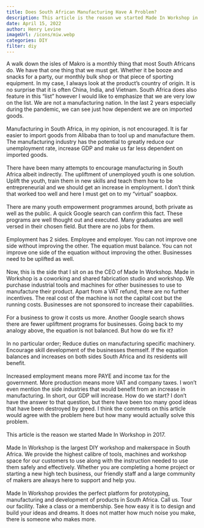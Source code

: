 ```yaml
---
title: Does South African Manufacturing Have A Problem?
description: This article is the reason we started Made In Workshop in 2017.
date: April 15, 2022
author: Henry Levine
imageUrl: /icons/miw.webp
categories: DIY
filter: diy
---
```


A walk down the isles of Makro is a monthly thing that most South Africans do. We have that one thing that we must get. Whether it be booze and snacks for a party, our monthly bulk shop or that piece of sporting equipment. In my case, I always look at the product’s country of origin. It is no surprise that it is often China, India, and Vietnam. South Africa does also feature in this “list” however I would like to emphasize that we are very low on the list. We are not a manufacturing nation. In the last 2 years especially during the pandemic, we can see just how dependent we are on imported goods.
<br/><br/>
Manufacturing in South Africa, in my opinion, is not encouraged. It is far easier to import goods from Alibaba than to tool up and manufacture them. The manufacturing industry has the potential to greatly reduce our unemployment rate, increase GDP and make us far less dependent on imported goods.
<br/><br/>
There have been many attempts to encourage manufacturing in South Africa albeit indirectly. The upliftment of unemployed youth is one solution. Uplift the youth, train them in new skills and teach them how to be entrepreneurial and we should get an increase in employment. I don’t think that worked too well and here I must get on to my “virtual” soapbox.
<br/><br/>
There are many youth empowerment programmes around, both private as well as the public. A quick Google search can confirm this fact. These programs are well thought out and executed. Many graduates are well versed in their chosen field. But there are no jobs for them.
<br/><br/>
Employment has 2 sides. Employee and employer. You can not improve one side without improving the other. The equation must balance. You can not improve one side of the equation without improving the other. Businesses need to be uplifted as well.
<br/><br/>
Now, this is the side that I sit on as the CEO of Made In Workshop. Made in Workshop is a coworking and shared fabrication studio and workshop. We purchase industrial tools and machines for other businesses to use to manufacture their product. Apart from a VAT refund, there are no further incentives. The real cost of the machine is not the capital cost but the running costs. Businesses are not sponsored to increase their capabilities.
<br/><br/>
For a business to grow it costs us more. Another Google search shows there are fewer upliftment programs for businesses. Going back to my analogy above, the equation is not balanced. But how do we fix it?
<br/><br/>
In no particular order; Reduce duties on manufacturing specific machinery. Encourage skill development of the businesses themself. If the equation balances and increases on both sides South Africa and its residents will benefit.
<br/><br/>
Increased employment means more PAYE and income tax for the government. More production means more VAT and company taxes. I won’t even mention the side industries that would benefit from an increase in manufacturing. In short, our GDP will increase. How do we start? I don’t have the answer to that question, but there have been too many good ideas that have been destroyed by greed. I think the comments on this article would agree with the problem here but how many would actually solve this problem.
<br/><br/>
This article is the reason we started Made In Workshop in 2017.
<br/><br/>
Made In Workshop is the largest DIY workshop and makerspace in South Africa. We provide the highest calibre of tools, machines and workshop space for our customers to use along with the instruction needed to use them safely and effectively. Whether you are completing a home project or starting a new high tech business, our friendly staff and a large community of makers are always here to support and help you.
<br/><br/>
Made In Workshop provides the perfect platform for prototyping, manufacturing and development of products in South Africa. Call us. Tour our facility. Take a class or a membership. See how easy it is to design and build your ideas and dreams. It does not matter how much noise you make, there is someone who makes more.
